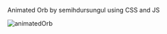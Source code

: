 Animated Orb by semihdursungul using CSS and JS

![animatedOrb](https://github.com/semihdursungul/front_end_projects/assets/114025283/aa0bea5f-dbc7-479c-abb1-b941fd4d374d)
